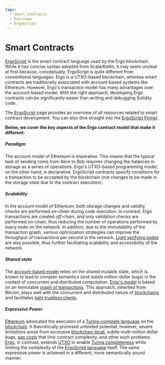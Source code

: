 ```yaml
---
tags:
  - Smart Contracts
  - Overview
  - ErgoScript
---
```


# Smart Contracts

[ErgoScript](https://ergoplatform.org/docs/ErgoScript.pdf) is the smart contract language used by the Ergo blockchain. While it has concise syntax adopted from Scala/Kotlin, it may seem unclear at first because, conceptually, ErgoScript is quite different from conventional languages. Ergo is a UTXO-based blockchain, whereas smart contracts are traditionally associated with account-based systems like Ethereum. However, Ergo's transaction model has many advantages over the account-based model. With the right approach, developing Ergo contracts can be significantly easier than writing and debugging Solidity code.

The [ErgoScript](ergoscript.md) page provides an overview of all resources related to smart contract development. You can also dive straight into the [ErgoScript Primer](ergoscript-primer.md).

**Below, we cover the key aspects of the Ergo contract model that make it different:**

##### Paradigm

The account model of Ethereum is imperative. This means that the typical task of sending coins from Alice to Bob requires changing the balances in storage as a series of operations. Ergo's UTXO-based programming model, on the other hand, is declarative. ErgoScript contracts specify conditions for a transaction to be accepted by the blockchain (not changes to be made in the storage state due to the contract execution).

##### Scalability

In the account model of Ethereum, both storage changes and validity checks are performed _on-chain_ during code execution. In contrast, Ergo transactions are created _off-chain_, and only validation checks are performed on-chain, thus reducing the number of operations performed by every node on the network. In addition, due to the immutability of the transaction graph, various optimization strategies can improve the throughput of transactions per second in the network. [Light verifying nodes](nipopow_nodes.md) are also possible, thus further facilitating scalability and accessibility of the network.

##### Shared state

The [account-based model](accountveutxo.md) relies on the shared mutable state, which is known to lead to complex semantics (and subtle million-dollar bugs) in the context of concurrent and distributed computation. [Ergo's model](eutxo.md) is based on an immutable [graph of transactions](transactions.md). This approach, inherited from Bitcoin, plays well with the concurrent and distributed nature of [blockchains](protocol-overview.md) and facilitates [light trustless clients](light-spv-node.md).

##### Expressive Power

[Ethereum](accountveutxo.md) advocated the execution of a [Turing-complete language](multi-stage-txs.md) on the [blockchain](protocol-overview.md). It theoretically promised unlimited potential; however, severe limitations arose from excessive [blockchain bloat](storage-rent.md), subtle multi-million dollar bugs, [gas costs](min-fee.md) that limit contract complexity, and other such problems. [Ergo](protocol-overview.md), in contrast, extends [UTXO](eutxo.md) to enable [Turing completeness](multi-stage-txs.md) while limiting the complexity of the [ErgoScript language](ergoscript.md) itself. The same expressive power is achieved in a different, more semantically sound manner.
